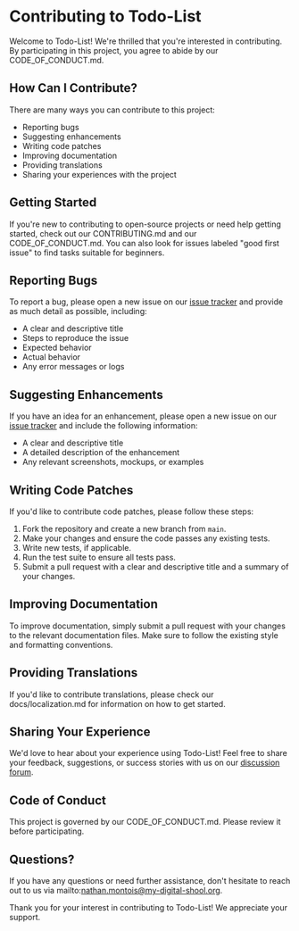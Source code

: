 # Contributing to Todo-List

Welcome to Todo-List! We're thrilled that you're interested in contributing. By participating in this project, you agree to abide by our CODE_OF_CONDUCT.md.

## How Can I Contribute?

There are many ways you can contribute to this project:

- Reporting bugs
- Suggesting enhancements
- Writing code patches
- Improving documentation
- Providing translations
- Sharing your experiences with the project

## Getting Started

If you're new to contributing to open-source projects or need help getting started, check out our CONTRIBUTING.md and our CODE_OF_CONDUCT.md. You can also look for issues labeled "good first issue" to find tasks suitable for beginners.

## Reporting Bugs

To report a bug, please open a new issue on our [issue tracker](https://github.com/yourusername/yourprojectname/issues) and provide as much detail as possible, including:

- A clear and descriptive title
- Steps to reproduce the issue
- Expected behavior
- Actual behavior
- Any error messages or logs

## Suggesting Enhancements

If you have an idea for an enhancement, please open a new issue on our [issue tracker](https://github.com/yourusername/yourprojectname/issues) and include the following information:

- A clear and descriptive title
- A detailed description of the enhancement
- Any relevant screenshots, mockups, or examples

## Writing Code Patches

If you'd like to contribute code patches, please follow these steps:

1. Fork the repository and create a new branch from `main`.
2. Make your changes and ensure the code passes any existing tests.
3. Write new tests, if applicable.
4. Run the test suite to ensure all tests pass.
5. Submit a pull request with a clear and descriptive title and a summary of your changes.

## Improving Documentation

To improve documentation, simply submit a pull request with your changes to the relevant documentation files. Make sure to follow the existing style and formatting conventions.

## Providing Translations

If you'd like to contribute translations, please check our docs/localization.md for information on how to get started.

## Sharing Your Experience

We'd love to hear about your experience using Todo-List! Feel free to share your feedback, suggestions, or success stories with us on our [discussion forum](https://github.com/yourusername/yourprojectname/discussions).

## Code of Conduct

This project is governed by our CODE_OF_CONDUCT.md. Please review it before participating.

## Questions?

If you have any questions or need further assistance, don't hesitate to reach out to us via mailto:nathan.montois@my-digital-shool.org.

Thank you for your interest in contributing to Todo-List! We appreciate your support.
